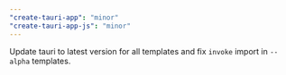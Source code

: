 ```yaml
---
"create-tauri-app": "minor"
"create-tauri-app-js": "minor"
---
```


Update tauri to latest version for all templates and fix `invoke` import in `--alpha` templates.  